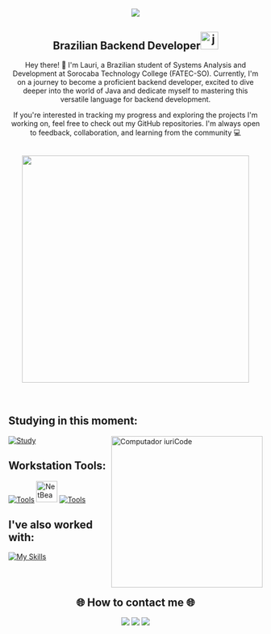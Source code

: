 <!-- welcome -->
<h1 align="center">
   <img src="https://readme-typing-svg.demolab.com?font=Creepster&size=60&duration=1000&pause=1000&color=637EC7&center=true&vCenter=true&width=800&lines=Hey!;This+is+my+GitHub+account!" />
</h1>

<!-- introduction -->
<div>
  <h2 align="center";>Brazilian Backend Developer<img width=35 src="https://cdn.jsdelivr.net/gh/devicons/devicon/icons/java/java-original.svg" alt="java logo"/> </h2> 
  <p style="text-align: center;">Hey there! 👋 I'm Lauri, a Brazilian student of Systems Analysis and Development at Sorocaba Technology College (FATEC-SO). Currently, I'm on a journey to become a proficient backend developer, excited to 
  dive deeper into the world of Java and dedicate myself to mastering this versatile language for backend development.</p>
  <p style="text-align: center;">If you're interested in tracking my progress and exploring the projects I'm working on, feel free to check out my GitHub repositories. I'm always open to feedback, collaboration, and learning from the 
  community 💻</p>
</div><br>


<!-- total commits -->
<div align="center">
  <img width="450" src="https://github-readme-stats.vercel.app/api?username=LauriESB&hide_border=false&include_all_commits=true&count_private=true&rank_icon=github&theme=discord_old_blurple" />
  <!--<img width="473" src="https://github-readme-stats.vercel.app/api/top-langs?username=lauriesb&locale=en&hide_title=false&layout=compact&card_width=320&langs_count=5&theme=discord_old_blurple&hide_border=false" height="200" 
  alt="languages graph" />-->
</div><br><br>


<h2> Studying in this moment: </h2> 

[![Study](https://skillicons.dev/icons?i=java)](https://skillicons.dev) <img src="https://raw.githubusercontent.com/MicaelliMedeiros/micaellimedeiros/master/image/computer-illustration.png" min-width="300px" max-width="300px" width="300px" align="right" alt="Computador iuriCode">

<h2> Workstation Tools: </h2> 

[![Tools](https://skillicons.dev/icons?i=linux,vscode)](https://skillicons.dev)
<img src="https://netbeans.apache.org/images/apache-netbeans.svg" alt="NetBeans Logo" width="42" height="auto">
[![Tools](https://skillicons.dev/icons?i=git,github)](https://skillicons.dev)

<h2>I've also worked with: </h2> 

[![My Skills](https://skillicons.dev/icons?i=c,cs)](https://skillicons.dev)

###
<br>
<!-- contact into -->
<h2 align="center">🌐 How to contact me 🌐</h2>
<div align="center">
  <a href="https://www.linkedin.com/in/laurisantinelli/" target="_blank"><img src="https://img.shields.io/badge/-LinkedIn-%230077B5?style=for-the-badge&logo=linkedin&logoColor=white" target="_blank"/></a>
  <a href = "mailto:ich.lauri@gmail.com"><img src="https://img.shields.io/badge/-Gmail-%23333?style=for-the-badge&logo=gmail&logoColor=white" target="_blank" /></a>
  <a href="https://stackoverflow.com/users/22364605/" target="_blank"><img src="https://img.shields.io/badge/Stack_Overflow-FE7A16?style=for-the-badge&logo=stack-overflow&logoColor=white" target="_blank"/></a> 
</div>

###

